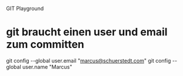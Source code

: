 GIT Playground

# git braucht einen user und email zum committen

git config --global user.email "marcus@schuerstedt.com"
git config --global user.name "Marcus"
